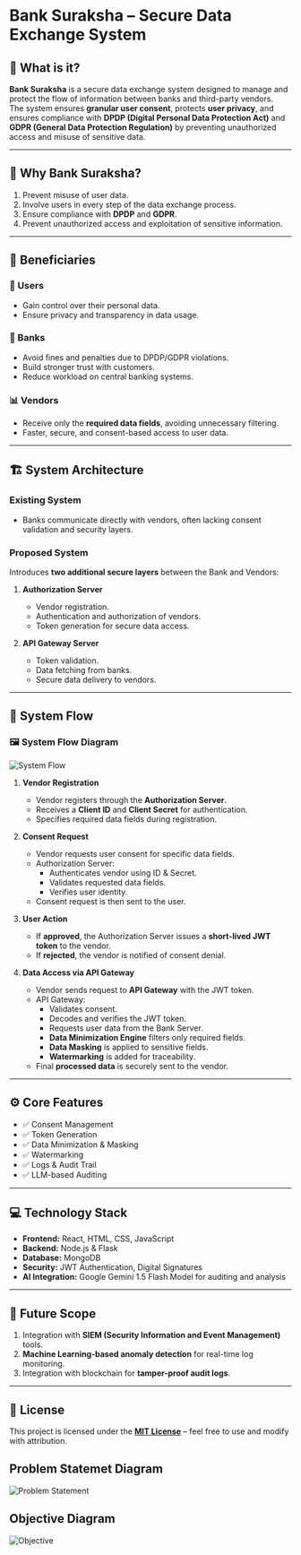 # Bank Suraksha – Secure Data Exchange System

## 📌 What is it?

**Bank Suraksha** is a secure data exchange system designed to manage and protect the flow of information between banks and third-party vendors.  
The system ensures **granular user consent**, protects **user privacy**, and ensures compliance with **DPDP (Digital Personal Data Protection Act)** and **GDPR (General Data Protection Regulation)** by preventing unauthorized access and misuse of sensitive data.

---

## 🎯 Why Bank Suraksha?

1. Prevent misuse of user data.  
2. Involve users in every step of the data exchange process.  
3. Ensure compliance with **DPDP** and **GDPR**.  
4. Prevent unauthorized access and exploitation of sensitive information.  

---

## 👥 Beneficiaries

### 🧑 Users
- Gain control over their personal data.  
- Ensure privacy and transparency in data usage.  

### 🏦 Banks
- Avoid fines and penalties due to DPDP/GDPR violations.  
- Build stronger trust with customers.  
- Reduce workload on central banking systems.  

### 📊 Vendors
- Receive only the **required data fields**, avoiding unnecessary filtering.  
- Faster, secure, and consent-based access to user data.  

---

## 🏗️ System Architecture

### Existing System
- Banks communicate directly with vendors, often lacking consent validation and security layers.  

### Proposed System
Introduces **two additional secure layers** between the Bank and Vendors:  

1. **Authorization Server**
   - Vendor registration.  
   - Authentication and authorization of vendors.  
   - Token generation for secure data access.  

2. **API Gateway Server**
   - Token validation.  
   - Data fetching from banks.  
   - Secure data delivery to vendors.  

---

## 🔄 System Flow

### 🖼️ System Flow Diagram

![System Flow](Docs/SurakshaSystemArchitecture.png)

1. **Vendor Registration**  
   - Vendor registers through the **Authorization Server**.  
   - Receives a **Client ID** and **Client Secret** for authentication.  
   - Specifies required data fields during registration.  

2. **Consent Request**  
   - Vendor requests user consent for specific data fields.  
   - Authorization Server:  
     - Authenticates vendor using ID & Secret.  
     - Validates requested data fields.  
     - Verifies user identity.  
   - Consent request is then sent to the user.  

3. **User Action**  
   - If **approved**, the Authorization Server issues a **short-lived JWT token** to the vendor.  
   - If **rejected**, the vendor is notified of consent denial.  

4. **Data Access via API Gateway**  
   - Vendor sends request to **API Gateway** with the JWT token.  
   - API Gateway:  
     - Validates consent.  
     - Decodes and verifies the JWT token.  
     - Requests user data from the Bank Server.  
     - **Data Minimization Engine** filters only required fields.  
     - **Data Masking** is applied to sensitive fields.  
     - **Watermarking** is added for traceability.  
   - Final **processed data** is securely sent to the vendor.  

---

## ⚙️ Core Features

- ✅ Consent Management  
- ✅ Token Generation  
- ✅ Data Minimization & Masking  
- ✅ Watermarking  
- ✅ Logs & Audit Trail  
- ✅ LLM-based Auditing  

---

## 💻 Technology Stack

- **Frontend:** React, HTML, CSS, JavaScript  
- **Backend:** Node.js & Flask  
- **Database:** MongoDB  
- **Security:** JWT Authentication, Digital Signatures  
- **AI Integration:** Google Gemini 1.5 Flash Model for auditing and analysis  

---

## 🚀 Future Scope

1. Integration with **SIEM (Security Information and Event Management)** tools.  
2. **Machine Learning-based anomaly detection** for real-time log monitoring.   
3. Integration with blockchain for **tamper-proof audit logs**.  

---

## 📜 License

This project is licensed under the [**MIT License**](https://github.com/ovuiproduction/SurakshaSetu/blob/main/LICENSE) – feel free to use and modify with attribution.  

## Problem Statemet Diagram

![Problem Statement](Docs/ProblemStatement.png)

## Objective Diagram 
![Objective](Docs/Objective.png)
